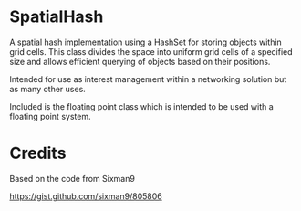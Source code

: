# SpatialHash

A spatial hash implementation using a HashSet for storing objects within grid cells.
This class divides the space into uniform grid cells of a specified size and allows
efficient querying of objects based on their positions.

Intended for use as interest management within a networking solution but as many
other uses.

Included is the floating point class which is intended to be used with a
floating point system.

# Credits

Based on the code from Sixman9

https://gist.github.com/sixman9/805806
